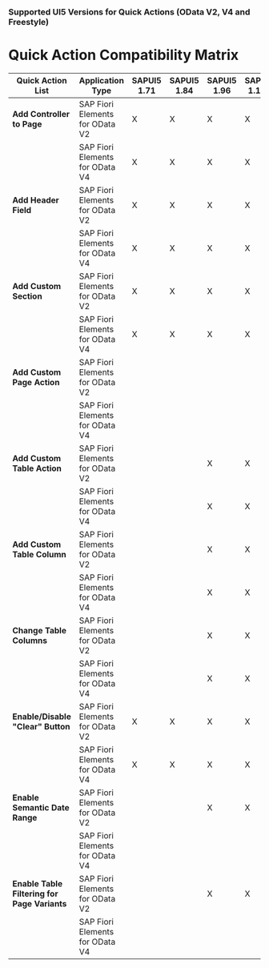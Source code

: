 ### Supported UI5 Versions for Quick Actions (OData V2, V4 and Freestyle)

# Quick Action Compatibility Matrix

| Quick Action List                     | Application Type                     | SAPUI5 1.71 | SAPUI5 1.84 | SAPUI5 1.96 | SAPUI5 1.108 | SAPUI5 1.120 | SAPUI5 1.24 | SAPUI5 1.27 | SAPUI5 1.130 | SAPUI5 1.131 |
|---------------------------------------|--------------------------------------|-------------|-------------|-------------|---------------|---------------|-------------|-------------|---------------|---------------|
| **Add Controller to Page**            | SAP Fiori Elements for OData V2      | X           | X           | X           | X             | X             | X           | X           | X             | X             |
|                                       | SAP Fiori Elements for OData V4      | X           | X           | X           | X             | X             | X           | X           | X             | X             |
| **Add Header Field**                  | SAP Fiori Elements for OData V2      | X           | X           | X           | X             | X             | X           | X           | X             | X             |
|                                       | SAP Fiori Elements for OData V4      | X           | X           | X           | X             | X             | X           | X           | X             | X             |
| **Add Custom Section**                | SAP Fiori Elements for OData V2      | X           | X           | X           | X             | X             | X           | X           | X             | X             |
|                                       | SAP Fiori Elements for OData V4      | X           | X           | X           | X             | X             | X           | X           | X             | X             |
| **Add Custom Page Action**            | SAP Fiori Elements for OData V2      |             |             |             |               |               |             |             | X             | X             |
|                                       | SAP Fiori Elements for OData V4      |             |             |             |               |               |             |             | X             | X             |
| **Add Custom Table Action**           | SAP Fiori Elements for OData V2      |             |             | X           | X             | X             | X           | X           | X             | X             |
|                                       | SAP Fiori Elements for OData V4      |             |             | X           | X             | X             | X           | X           | X             | X             |
| **Add Custom Table Column**           | SAP Fiori Elements for OData V2      |             |             | X           | X             | X             | X           | X           | X             | X             |
|                                       | SAP Fiori Elements for OData V4      |             |             | X           | X             | X             | X           | X           | X             | X             |
| **Change Table Columns**              | SAP Fiori Elements for OData V2      |             |             | X           | X             | X             | X           | X           | X             | X             |
|                                       | SAP Fiori Elements for OData V4      |             |             | X           | X             | X             | X           | X           | X             | X             |
| **Enable/Disable "Clear" Button**     | SAP Fiori Elements for OData V2      | X           | X           | X           | X             | X             | X           | X           | X             | X             |
|                                       | SAP Fiori Elements for OData V4      | X           | X           | X           | X             | X             | X           | X           | X             | X             |
| **Enable Semantic Date Range**        | SAP Fiori Elements for OData V2      |             |             | X           | X             | X             |             | X           | X             | X             |
|                                       | SAP Fiori Elements for OData V4      |             |             |             |               |               |             | X           | X             | X             |
| **Enable Table Filtering for Page Variants**| SAP Fiori Elements for OData V2      |             |             | X           | X             | X             |             | X           | X             | X             |
|                                       | SAP Fiori Elements for OData V4      |             |             |             |               |               |             |             |               | X             |
